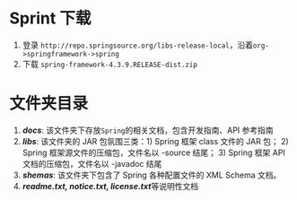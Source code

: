 # Sprint 下载
1. 登录 `http://repo.springsource.org/libs-release-local`，沿着`org->springframework->spring`
1. 下载 `spring-framework-4.3.9.RELEASE-dist.zip`

# 文件夹目录
1. ***docs***: 该文件夹下存放`Spring`的相关文档，包含开发指南、API 参考指南
2. ***libs***: 该文件夹的 JAR 包氛围三类：1) Spring 框架 class 文件的 JAR 包； 2) Spring 框架源文件的压缩包，文件名以 -source 结尾； 3) Spring 框架 API 文档的压缩包，文件名以 -javadoc 结尾
3. ***shemas***: 该文件夹下包含了 Spring 各种配置文件的 XML Schema 文档。
4. ***readme.txt, notice.txt, license.txt***等说明性文档
